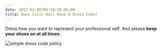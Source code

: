 ```yaml
---
date: 2017-03-06T08:50:39-05:00
title: Does Civic Hall Have A Dress Code?
---
```


Dress how you want to represent your professional self.  And please **keep your shoes on at all times**.


![simple dress code policy](/uploads/simple-dress-code-policy.png)
